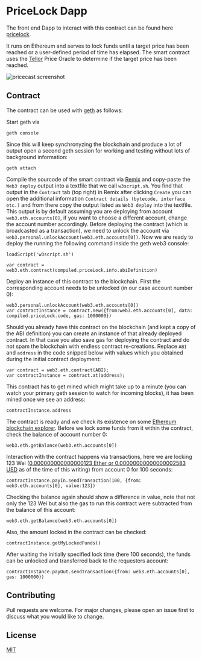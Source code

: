# PriceLock Dapp

The front end Dapp to interact with this contract can be found here [pricelock](https://lock.pricecast.io/). 

It runs on Ethereum and serves to lock funds until a target price has been reached or a user-defined period of time has elapsed. The smart contract uses the [Tellor](https://tellor.io/) Price Oracle to determine if  the target price has been reached.

![pricecast screenshot](https://lock.pricecast.io/screenshot.png)

## Contract

The contract can be used with [geth](https://github.com/ethereum/go-ethereum/wiki/geth) as follows:

Start geth via

```
geth console
```

Since this will keep synchronyzing the blockchain and produce a lot of output open a second geth session for working and testing without lots of background information:

```
geth attach
```

Compile the sourcode of the smart contract via [Remix](https://remix.ethereum.org) and copy-paste the `Web3 deploy` output into a textfile that we call `w3script.sh`. You find that output in the `Contract` tab (top right) in Remix after clicking `Create` you can open the additional information `Contract details (bytecode, interface etc.)` and from there copy the output listed as `Web3 deploy` into the textfile. This output is by default assuming you are deploying from account `web3.eth.accounts[0]`, if you want to choose a different account, change the account number accordingly. Before deploying the contract (which is broadcasted as a transaction), we need to unlock the account via `web3.personal.unlockAccount(web3.eth.accounts[0])`. Now we are ready to deploy the running the following command inside the geth web3 console:
```
loadScript('w3script.sh')
```

```
var contract = web3.eth.contract(compiled.priceLock.info.abiDefinition)
```

Deploy an instance of this contract to the blockchain. First the corresponding account needs to be unlocked (in our case account number 0):

```
web3.personal.unlockAccount(web3.eth.accounts[0])
var contractInstance = contract.new({from:web3.eth.accounts[0], data: compiled.priceLock.code, gas: 1000000})
```

Should you already have this contract on the blockchain (and kept a copy of the ABI definition) you can create an instance of that already deployed contract. In that case you also save gas for deploying the contract and do not spam the blockchain with endless contract re-creations. Replace `ABI` and `address` in the code snipped below with values which you obtained during the initial contract deployment: 

```
var contract = web3.eth.contract(ABI);
var contractInstance = contract.at(address);
```

This contract has to get mined which might take up to a minute (you can watch your primary geth session to watch for incoming blocks), it has been mined once we see an address:

```
contractInstance.address
```

The contract is ready and we check its existence on some [Ethereum blockchain explorer](https://etherchain.org/). Before we lock some funds from it within the contract, check the balance of account number 0:

```
web3.eth.getBalance(web3.eth.accounts[0])
```

Interaction with the contract happens via transactions, here we are locking 123 Wei ([0.000000000000000123 Ether or 0.00000000000000002583 USD](http://ether.fund/tool/converter) as of the time of this writing) from account 0 for 100 seconds:

```
contractInstance.payIn.sendTransaction(100, {from: web3.eth.accounts[0], value:123})
```

Checking the balance again should show a difference in value, note that not only the 123 Wei but also the gas to run this contract were subtracted from the balance of this account:

```
web3.eth.getBalance(web3.eth.accounts[0])
```

Also, the amount locked in the contract can be checked:

```
contractInstance.getMyLockedFunds()
```

After waiting the initially specified lock time (here 100 seconds), the funds can be unlocked and transferred back to the requesters account:

```
contractInstance.payOut.sendTransaction({from: web3.eth.accounts[0], gas: 1000000})
```


## Contributing
Pull requests are welcome. For major changes, please open an issue first to discuss what you would like to change.



## License
[MIT](https://choosealicense.com/licenses/mit/)
